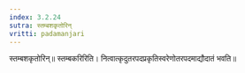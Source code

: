 ```yaml
---
index: 3.2.24
sutra: स्तम्बशकृतोरिन्
vritti: padamanjari
---
```


 स्तम्बशकृतोरिन्॥ स्तम्बकरिरिति। नित्वात्कृदुतरपदप्रकृतिस्वरेणोतरपदमाद्यौदातं भवति॥